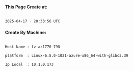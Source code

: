 
   
#### This Page Create at:

```bash

2025-04-17 - 20:33:56 UTC

```

#### Create By Machine:

```bash

Host Name : fv-az1770-798

platform  : Linux-6.8.0-1021-azure-x86_64-with-glibc2.39

Ip Local  : 10.1.0.173

```

